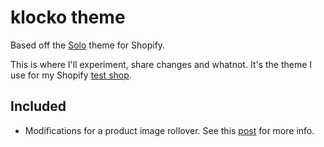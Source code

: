 klocko theme
============

Based off the [Solo](http://themes.shopify.com/themes/solo/styles/solo) theme for Shopify.

This is where I'll experiment, share changes and whatnot. It's the theme I use for my Shopify [test shop](http://klocko-and-sons3230.myshopify.com/).

Included
--------

* Modifications for a product image rollover. See this [post](http://post-to-come) for more info.
